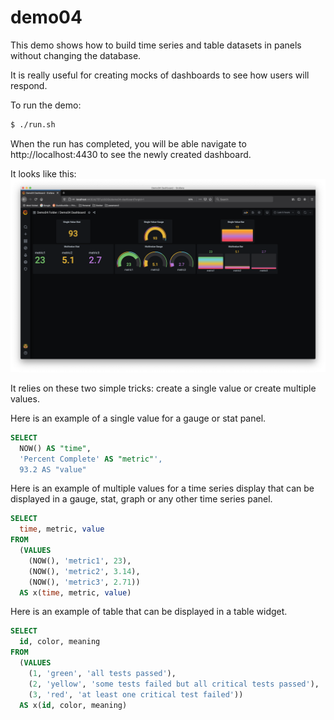 # demo04
This demo shows how to build time series and table datasets in panels
without changing the database.

It is really useful for creating mocks of dashboards to see how users
will respond.

To run the demo:
```bash
$ ./run.sh
```

When the run has completed, you will be able navigate to
http://localhost:4430 to see the newly created dashboard.

It looks like this:
!['demo04'](/img/demo04.png)

It relies on these two simple tricks: create a single value or create
multiple values.

Here is an example of a single value for a gauge or stat panel.
```sql
SELECT
  NOW() AS "time",
  'Percent Complete' AS "metric"',
  93.2 AS "value"
```

Here is an example of multiple values for a time series display that
can be displayed in a gauge, stat, graph or any other time series
panel.
```sql
SELECT
  time, metric, value
FROM
  (VALUES
    (NOW(), 'metric1', 23),
    (NOW(), 'metric2', 3.14),
    (NOW(), 'metric3', 2.71))
  AS x(time, metric, value)
```

Here is an example of table that can be displayed in a table
widget.
```sql
SELECT
  id, color, meaning
FROM
  (VALUES
    (1, 'green', 'all tests passed'),
    (2, 'yellow', 'some tests failed but all critical tests passed'),
    (3, 'red', 'at least one critical test failed'))
  AS x(id, color, meaning)
```

